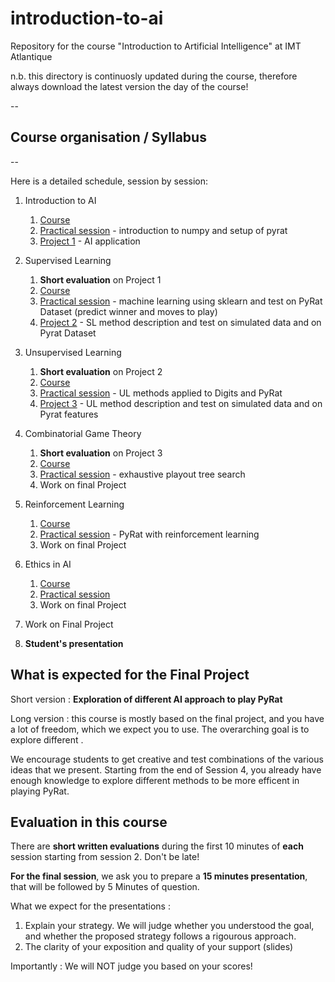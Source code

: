 # introduction-to-ai

Repository for the course "Introduction to Artificial Intelligence" at IMT Atlantique

n.b. this directory is continuosly updated during the course, therefore always download the latest version the day of the course!

--

## Course organisation / Syllabus
--

Here is a detailed schedule, session by session: 

1. Introduction to AI
   1. [Course](cours1.pdf) 
   2. [Practical session](TP1.ipynb) - introduction to numpy and setup of pyrat
   3. [Project 1](p1) - AI application
  
2. Supervised Learning
   1. **Short evaluation** on Project 1
   2. [Course](cours2.pdf) 
   3. [Practical session](TP2.ipynb) - machine learning using sklearn and test on PyRat Dataset (predict winner and moves to play)
   4. [Project 2](p2) - SL method description and test on simulated data and on Pyrat Dataset
   
3. Unsupervised Learning
   1. **Short evaluation** on Project 2
   2. [Course](cours3.pdf) 
   3. [Practical session](TP3.ipynb) - UL methods applied to Digits and PyRat
   4. [Project 3](p3) - UL method description and test on simulated data and on Pyrat features
   
4. Combinatorial Game Theory
   1. **Short evaluation** on Project 3
   2. [Course](cours4.pdf) 
   3. [Practical session](TP4.ipynb) - exhaustive playout tree search
   4. Work on final Project
 
5. Reinforcement Learning
   1. [Course](cours5.pdf) 
   2. [Practical session](TP5.ipynb) - PyRat with reinforcement learning
   3. Work on final Project

5. Ethics in AI
   1. [Course](cours4.pdf) 
   2. [Practical session](TP56.ipynb) 
   3. Work on final Project
   
6. Work on Final Project

7. **Student's presentation**  


## What is expected for the Final Project

Short version : **Exploration of different AI approach to play PyRat**

Long version : this course is mostly based on the final project, and you have a lot of freedom, which we expect you to use. The overarching goal is to explore different . 

We encourage students to get creative and test combinations of the various ideas that we present. Starting from the end of Session 4, you already have enough knowledge to explore different methods to be more efficent in playing PyRat. 

Evaluation in this course 
--

There are **short written evaluations** during the first 10 minutes of **each** session starting from session 2. Don't be late!  

**For the final session**, we ask you to prepare a **15 minutes presentation**, that will be followed by 5 Minutes of question. 

What we expect for the presentations : 
1. Explain your strategy. We will judge whether you understood the goal, and whether the proposed strategy follows a rigourous approach.  
2. The clarity of your exposition and quality of your support (slides)

Importantly : We will NOT judge you based on your scores!
